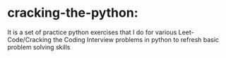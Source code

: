 # cracking-the-python:
It is a set of practice python exercises that I do for various Leet-Code/Cracking the Coding Interview
problems in python to refresh basic problem solving skills
